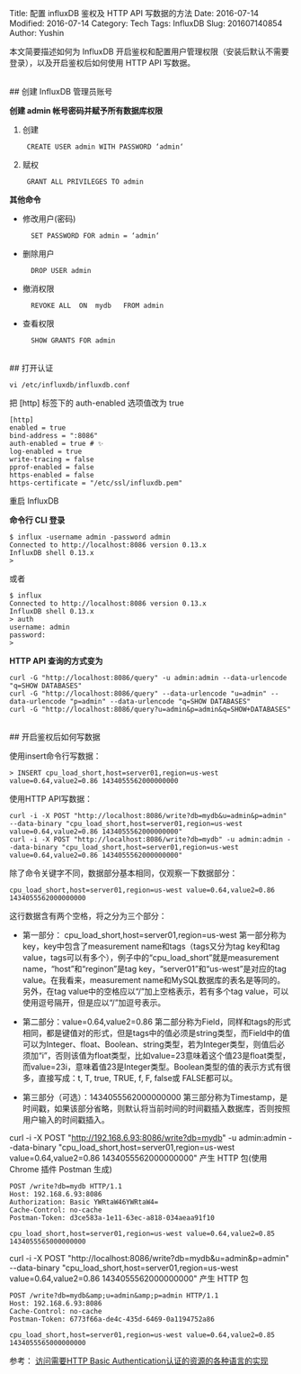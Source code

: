 Title: 配置 influxDB 鉴权及 HTTP API 写数据的方法 
Date: 2016-07-14
Modified: 2016-07-14
Category: Tech
Tags: InfluxDB
Slug: 201607140854
Author: Yushin


本文简要描述如何为 InfluxDB 开启鉴权和配置用户管理权限（安装后默认不需要登录），以及开启鉴权后如何使用 HTTP API 写数据。

<br />
## 创建 InfluxDB 管理员账号

__创建 admin 帐号密码并赋予所有数据库权限__

1. 创建

        CREATE USER admin WITH PASSWORD ‘admin‘

2. 赋权
 
        GRANT ALL PRIVILEGES TO admin

__其他命令__

- 修改用户(密码)
 
        SET PASSWORD FOR admin = ‘admin‘
 
- 删除用户
 
        DROP USER admin

- 撤消权限
 
        REVOKE ALL  ON  mydb   FROM admin

- 查看权限

        SHOW GRANTS FOR admin

<br />
## 打开认证

    vi /etc/influxdb/influxdb.conf

把 [http] 标签下的 auth-enabled 选项值改为 true

    [http]  
    enabled = true  
    bind-address = ":8086"  
    auth-enabled = true # ✨
    log-enabled = true  
    write-tracing = false  
    pprof-enabled = false  
    https-enabled = false  
    https-certificate = "/etc/ssl/influxdb.pem"

重启 InfluxDB

__命令行 CLI 登录__

    $ influx -username admin -password admin
    Connected to http://localhost:8086 version 0.13.x
    InfluxDB shell 0.13.x
    >

或者

    $ influx
    Connected to http://localhost:8086 version 0.13.x
    InfluxDB shell 0.13.x
    > auth
    username: admin
    password:
    >

__HTTP API 查询的方式变为__

    curl -G "http://localhost:8086/query" -u admin:admin --data-urlencode "q=SHOW DATABASES"
    curl -G "http://localhost:8086/query" --data-urlencode "u=admin" --data-urlencode "p=admin" --data-urlencode "q=SHOW DATABASES"
    curl -G "http://localhost:8086/query?u=admin&p=admin&q=SHOW+DATABASES"

<br />
## 开启鉴权后如何写数据

使用insert命令行写数据：

    > INSERT cpu_load_short,host=server01,region=us-west value=0.64,value2=0.86 1434055562000000000
 
使用HTTP API写数据：
 
    curl -i -X POST "http://localhost:8086/write?db=mydb&u=admin&p=admin" --data-binary "cpu_load_short,host=server01,region=us-west value=0.64,value2=0.86 1434055562000000000"
    curl -i -X POST "http://localhost:8086/write?db=mydb" -u admin:admin --data-binary "cpu_load_short,host=server01,region=us-west value=0.64,value2=0.86 1434055562000000000" 
 
除了命令关键字不同，数据部分基本相同，仅观察一下数据部分：
 
    cpu_load_short,host=server01,region=us-west value=0.64,value2=0.86 1434055562000000000
 
这行数据含有两个空格，将之分为三个部分：
 
- 第一部分： cpu_load_short,host=server01,region=us-west
  第一部分称为key，key中包含了measurement name和tags（tags又分为tag key和tag value，tags可以有多个），例子中的“cpu_load_short”就是measurement name，“host”和“reginon”是tag key，“server01”和“us-west”是对应的tag value。在我看来，measurement name和MySQL数据库的表名是等同的。另外，在tag value中的空格应以“/”加上空格表示，若有多个tag value，可以使用逗号隔开，但是应以“/”加逗号表示。
 
- 第二部分：value=0.64,value2=0.86
  第二部分称为Field，同样和tags的形式相同，都是键值对的形式，但是tags中的值必须是string类型，而Field中的值可以为Integer、float、Boolean、string类型，若为Integer类型，则值后必须加“i”，否则该值为float类型，比如value=23意味着这个值23是float类型，而value=23i，意味着值23是Integer类型。Boolean类型的值的表示方式有很多，直接写成：t, T, true, TRUE, f, F, false或 FALSE都可以。

- 第三部分（可选）：1434055562000000000
  第三部分称为Timestamp，是时间戳，如果该部分省略，则默认将当前时间的时间戳插入数据库，否则按照用户输入的时间戳插入。


curl -i -X POST  "http://192.168.6.93:8086/write?db=mydb"  -u admin:admin --data-binary "cpu_load_short,host=server01,region=us-west value=0.64,value2=0.86 1434055562000000000" 
产生 HTTP 包(使用 Chrome 插件 Postman 生成)

    POST /write?db=mydb HTTP/1.1
    Host: 192.168.6.93:8086
    Authorization: Basic YWRtaW46YWRtaW4=
    Cache-Control: no-cache
    Postman-Token: d3ce583a-1e11-63ec-a818-034aeaa91f10
 
    cpu_load_short,host=server01,region=us-west value=0.64,value2=0.85 1434055565000000000


curl -i -X POST "http://localhost:8086/write?db=mydb&u=admin&p=admin" --data-binary "cpu_load_short,host=server01,region=us-west value=0.64,value2=0.86 1434055562000000000"
产生 HTTP 包

    POST /write?db=mydb&amp;u=admin&amp;p=admin HTTP/1.1
    Host: 192.168.6.93:8086
    Cache-Control: no-cache
    Postman-Token: 6773f66a-de4c-435d-6469-0a1194752a86
 
    cpu_load_short,host=server01,region=us-west value=0.64,value2=0.85 1434055565000000000


参考： [访问需要HTTP Basic Authentication认证的资源的各种语言的实现](http://www.cnblogs.com/QLeelulu/archive/2009/11/22/1607898.html)

